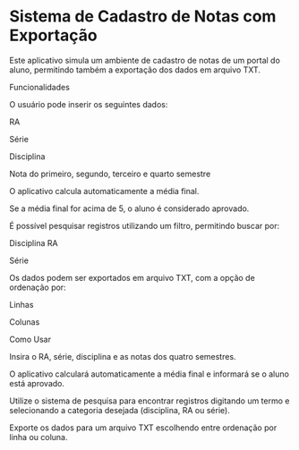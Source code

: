 # Sistema de Cadastro de Notas com Exportação
Este aplicativo simula um ambiente de cadastro de notas de um portal do aluno, permitindo também a exportação dos dados em arquivo TXT.

Funcionalidades

O usuário pode inserir os seguintes dados:

RA

Série

Disciplina

Nota do primeiro, segundo, terceiro e quarto semestre

O aplicativo calcula automaticamente a média final.

Se a média final for acima de 5, o aluno é considerado aprovado.

É possível pesquisar registros utilizando um filtro, permitindo buscar por:

Disciplina
RA

Série

Os dados podem ser exportados em arquivo TXT, com a opção de ordenação por:

Linhas

Colunas

Como Usar

Insira o RA, série, disciplina e as notas dos quatro semestres.

O aplicativo calculará automaticamente a média final e informará se o aluno está aprovado.

Utilize o sistema de pesquisa para encontrar registros digitando um termo e selecionando a categoria desejada (disciplina, RA ou série).

Exporte os dados para um arquivo TXT escolhendo entre ordenação por linha ou coluna.

